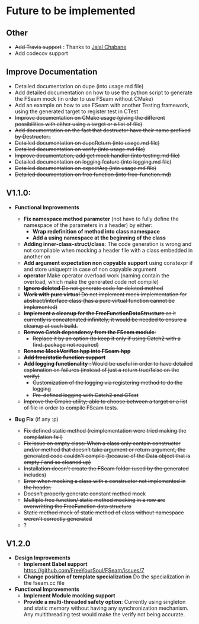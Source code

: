 # Future to be implemented

## Other
* ~~Add Travis support~~ : Thanks to [Jalal Chabane](https://github.com/chaabaj)
* Add codecov support

## Improve Documentation
* Detailed documentation on dupe (into usage.md file)
* Add detailed documentation on how to use the python script to generate the FSeam mock (in order to use FSeam without CMake)  
* Add an example on how to use FSeam with another Testing framework, using the generated target to register test in CTest
* ~~Improve documentation on CMake usage (giving the different possibilities with either using a target or a list of file)~~
* ~~Add documentation on the fact that destructor have their name prefixed by Destructor_~~
* ~~Detailed documentation on dupeReturn (into usage.md file)~~
* ~~Detailed documentation on verify (into usage.md file)~~
* ~~Improve documentation, add get mock handler (into testing.md file)~~
* ~~Detailed documentation on logging feature (into logging.md file)~~
* ~~Detailed documentation on expectArg (into usage.md file)~~
* ~~Detailed documentation on free function (into free-function.md)~~

## V1.1.0:     
* **Functional Improvements**
  * **Fix namespace method parameter** (not have to fully define the namespace of the parameters in a header) by either:
    * **Wrap redefinition of method into class namespace** 
    * **Add a using namespace at the beginning of the class**
  * **Adding inner-class-struct/class**: The code generation is wrong and not compilable when mocking a header file with a class embedded in another on
  * **Add argument expectation non copyable support** using constexpr if and store uniqueptr in case of non copyable argument
  * **operator** Make operator overload work (naming contain the overload, which make the generated code not compile)
  * ~~**Ignore deleted** Do not generate code for deleted method~~
  * ~~**Work with pure virtual** Do not implement mock implementation for abstract/interface class (has a pure virtual function cannot be implemented)~~
  * ~~**Implement a cleanup for the FreeFunctionDataStructure** as it currently is concatenated infinitely, it would be needed to ensure a cleanup at each build.~~
  * ~~**Remove Catch dependency from the FSeam module**:~~  
    * ~~Replace it by an option (to keep it only if using Catch2 with a find_package not required)~~
  * ~~**Rename MockVerifier.hpp into FSeam.hpp**~~
  * ~~**Add free/static function support**~~
  * ~~**Add logging functionality** : Would be useful in order to have detailed explanation on failures (instead of just a return true/false on the verify)~~
    * ~~Customization of the logging via registering method to do the logging~~
    * ~~Pre-defined logging with Catch2 and GTest~~
  * ~~Improve the Cmake utility; able to choose between a target or a list of file in order to compile FSeam tests.~~
  
* **Bug Fix** (if any :p)
  * ~~Fix defined static method (reimplementation were tried making the compilation fail)~~
  * ~~Fix issue on empty class: When a class only contain constructor and/or method that doesn't take argument or return argument, the generated code couldn't compile (because of the Data object that is empty / and so cleaned up)~~
  * ~~Installation doesn't create the FSeam folder (used by the generated includes)~~
  * ~~Error when mocking a class with a constructor not implemented in the header.~~
  * ~~Doesn't properly generate constant method mock~~
  * ~~Multiple free function/ static method mocking in a row are overwritting the FreeFunction data structure~~
  * ~~Static method mock of static method of class without namespace weren't correctly generated~~
  * ?

## V1.2.0

* **Design Improvements**
  * **Implement Babel support** https://github.com/FreeYourSoul/FSeam/issues/7
  * **Change position of template specialization** Do the specialization in the fseam.cc file
* **Functional Improvements**
  * **Implement Module mocking support**
  * **Provide a multi-threaded safety option**: Currently using singleton and static memory without having any synchronization mechanism. Any multithreading test would make the verify not being accurate.
